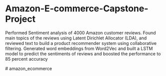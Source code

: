 # Amazon-E-commerce-Capstone-Project

Performed Sentiment analysis of 4000 Amazon customer reviews. Found main topics of the reviews using Latent Dirichlet Allocator (LDA), and reviewed text to build a product recommender system using collaborative filtering. Generated word embeddings from Word2Vec and built a LSTM model to predict the sentiments of reviews and boosted the performance to 85 percent accuracy


#   a m a z o n _ e c o m m e r c e  
 